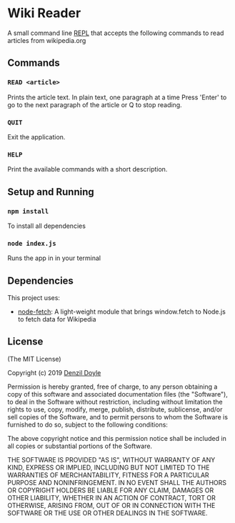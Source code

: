 # Wiki Reader

A small command line [REPL](https://en.wikipedia.org/wiki/Read-eval-print_loop) that accepts the following commands to read articles from wikipedia.org 

## Commands

### `READ <article>`
Prints the article text. In plain text, one paragraph at a time Press 'Enter' to go to the next paragraph of the article or Q to stop reading.

### `QUIT`
Exit the application.

### `HELP`
Print the available commands with a short description.

## Setup and Running

### `npm install`
To install all dependencies

### `node index.js`
Runs the app in in your terminal

## Dependencies

This project uses:

-   [node-fetch](https://www.npmjs.com/package/node-fetch): A light-weight module that brings window.fetch to Node.js to fetch data for Wikipedia

## License

(The MIT License)

Copyright (c) 2019 [Denzil Doyle](https://github.com/denzildoyle)

Permission is hereby granted, free of charge, to any person obtaining a copy
of this software and associated documentation files (the "Software"), to deal
in the Software without restriction, including without limitation the rights
to use, copy, modify, merge, publish, distribute, sublicense, and/or sell
copies of the Software, and to permit persons to whom the Software is
furnished to do so, subject to the following conditions:

The above copyright notice and this permission notice shall be included in all
copies or substantial portions of the Software.

THE SOFTWARE IS PROVIDED "AS IS", WITHOUT WARRANTY OF ANY KIND, EXPRESS OR
IMPLIED, INCLUDING BUT NOT LIMITED TO THE WARRANTIES OF MERCHANTABILITY,
FITNESS FOR A PARTICULAR PURPOSE AND NONINFRINGEMENT. IN NO EVENT SHALL THE
AUTHORS OR COPYRIGHT HOLDERS BE LIABLE FOR ANY CLAIM, DAMAGES OR OTHER
LIABILITY, WHETHER IN AN ACTION OF CONTRACT, TORT OR OTHERWISE, ARISING FROM,
OUT OF OR IN CONNECTION WITH THE SOFTWARE OR THE USE OR OTHER DEALINGS IN THE
SOFTWARE.
